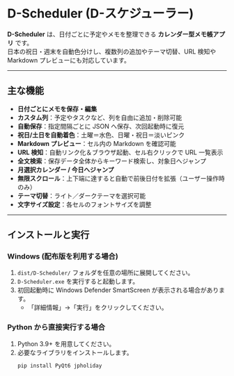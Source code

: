 # D-Scheduler (D-スケジューラー)

**D-Scheduler** は、日付ごとに予定やメモを整理できる **カレンダー型メモ帳アプリ** です。  
日本の祝日・週末を自動色分けし、複数列の追加やテーマ切替、URL 検知や Markdown プレビューにも対応しています。

---

## 主な機能

- **日付ごとにメモを保存・編集**
- **カスタム列**：予定やタスクなど、列を自由に追加・削除可能
- **自動保存**：指定間隔ごとに JSON へ保存、次回起動時に復元
- **祝日/土日を自動着色**：土曜＝水色、日曜・祝日＝淡いピンク
- **Markdown プレビュー**：セル内の Markdown を確認可能
- **URL 検知**：自動リンク化＆ブラウザ起動、セル右クリックで URL 一覧表示
- **全文検索**：保存データ全体からキーワード検索し、対象日へジャンプ
- **月選択カレンダー / 今日へジャンプ**
- **無限スクロール**：上下端に達すると自動で前後日付を拡張（ユーザー操作時のみ）
- **テーマ切替**：ライト／ダークテーマを選択可能
- **文字サイズ設定**：各セルのフォントサイズを調整

---

## インストールと実行

### Windows (配布版を利用する場合)

1. `dist/D-Scheduler/` フォルダを任意の場所に展開してください。
2. `D-Scheduler.exe` を実行すると起動します。
3. 初回起動時に Windows Defender SmartScreen が表示される場合があります。
   - 「詳細情報」→「実行」をクリックしてください。

### Python から直接実行する場合

1. Python 3.9+ を用意してください。
2. 必要なライブラリをインストールします。
   ```bash
   pip install PyQt6 jpholiday
   ```

